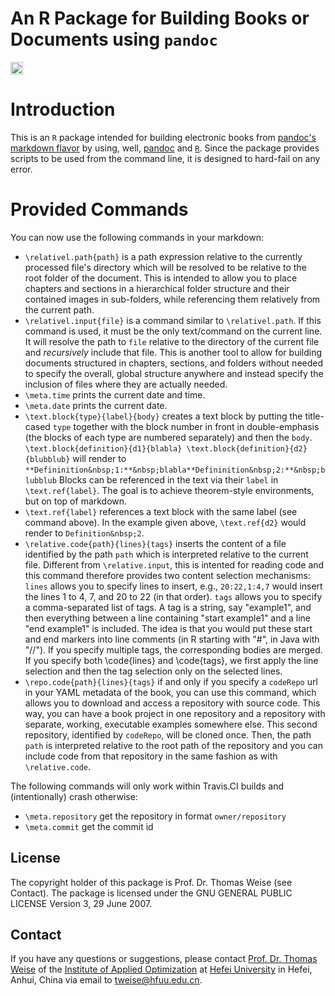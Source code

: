 # An R Package for Building Books or Documents using `pandoc`

[<img alt="Travis CI Build Status" src="https://img.shields.io/travis/thomasWeise/bookbuildeR/master.svg" height="20"/>](https://travis-ci.org/thomasWeise/bookbuildeR/)

# Introduction

This is an `R` package intended for building electronic books from [pandoc's markdown flavor](http://pandoc.org/MANUAL.html#pandocs-markdown) by using, well, [pandoc](http://pandoc.org/) and [`R`](http://www.r-project.org/).
Since the package provides scripts to be used from the command line, it is designed to hard-fail on any error.

# Provided Commands

You can now use the following commands in your markdown:

- `\relativel.path{path}` is a path expression relative to the currently processed file's directory which will be resolved to be relative to the root folder of the document. This is intended to allow you to place chapters and sections in a hierarchical folder structure and their contained images in sub-folders, while referencing them relatively from the current path.
- `\relativel.input{file}` is a command similar to `\relativel.path`. If this command is used, it must be the only text/command on the current line. It will resolve the path to `file` relative to the directory of the current file and *recursively* include that file. This is another tool to allow for building documents structured in chapters, sections, and folders without needed to specify the overall, global structure anywhere and instead specify the inclusion of files where they are actually needed. 
- `\meta.time` prints the current date and time.
- `\meta.date` prints the current date.
- `\text.block{type}{label}{body}` creates a text block by putting the title-cased `type` together with the block number in front in double-emphasis (the blocks of each type are numbered separately) and then the `body`. `\text.block{definition}{d1}{blabla} \text.block{definition}{d2}{blubblub}` will render to `**Defininition&nbsp;1:**&nbsp;blabla**Defininition&nbsp;2:**&nbsp;blubblub` Blocks can be referenced in the text via their `label` in `\text.ref{label}`. The goal is to achieve theorem-style environments, but on top of markdown.
- `\text.ref{label}` references a text block with the same label (see command above). In the example given above, `\text.ref{d2}` would render to `Definition&nbsp;2`.
- `\relative.code{path}{lines}{tags}` inserts the content of a file identified by the path `path` which is interpreted relative to the current file. Different from `\relative.input`, this is intented for reading code and this command therefore provides two content selection mechanisms: `lines` allows you to specify lines to insert, e.g., `20:22,1:4,7` would insert the lines 1 to 4, 7, and 20 to 22 (in that order). `tags` allows you to specify a comma-separated list of tags. A tag is a string, say "example1", and then everything between a line containing "start example1" and a line "end example1" is included. The idea is that you would put these start and end markers into line comments (in R starting with "#", in Java with "//"). If you specify multiple tags, the corresponding bodies are merged. If you specify both \code{lines} and \code{tags}, we first apply the line selection and then the tag selection only on the selected lines.
- `\repo.code{path}{lines}{tags}` if and only if you specify a `codeRepo` url in your YAML metadata of the book, you can use this command, which allows you to download and access a repository with source code. This way, you can have a book project in one repository and a repository with separate, working, executable examples somewhere else. This second repository, identified by `codeRepo`, will be cloned once. Then, the path `path` is interpreted relative to the root path of the repository and you can include code from that repository in the same fashion as with `\relative.code`.

The following commands will only work within Travis.CI builds and (intentionally) crash otherwise:

- `\meta.repository` get the repository in format `owner/repository`
- `\meta.commit` get the commit id

## License

The copyright holder of this package is Prof. Dr. Thomas Weise (see Contact).
The package is licensed under the  GNU GENERAL PUBLIC LICENSE Version 3, 29 June 2007.
    
## Contact

If you have any questions or suggestions, please contact
[Prof. Dr. Thomas Weise](http://iao.hfuu.edu.cn/team/director) of the
[Institute of Applied Optimization](http://iao.hfuu.edu.cn/) at
[Hefei University](http://www.hfuu.edu.cn) in
Hefei, Anhui, China via
email to [tweise@hfuu.edu.cn](mailto:tweise@hfuu.edu.cn).
